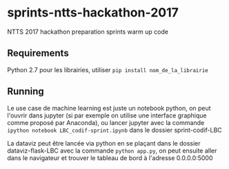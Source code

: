 # sprints-ntts-hackathon-2017
NTTS 2017 hackathon preparation sprints warm up code

## Requirements 

Python 2.7
pour les librairies, utiliser `pip install nom_de_la_librairie`

## Running

Le use case de machine learning est juste un notebook python, on peut l'ouvrir dans jupyter (si par exemple on utilise une interface graphique comme proposé par Anaconda), ou lancer jupyter avec la commande `ipython notebook LBC_codif-sprint.ipynb` dans le dossier sprint-codif-LBC

La dataviz peut être lancée via python en se plaçant dans le dossier dataviz-flask-LBC avec la commande `python app.py`, on peut ensuite aller dans le navigateur et trouver le tableau de bord à l'adresse 0.0.0.0:5000
